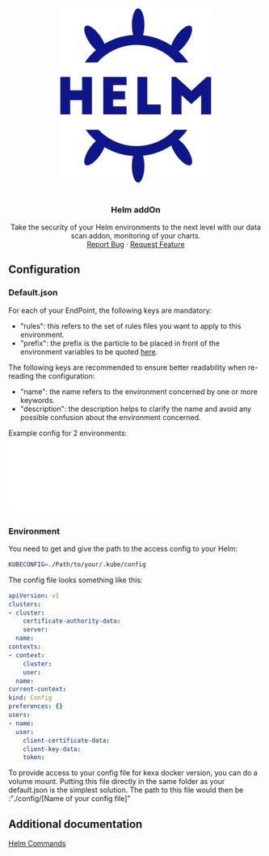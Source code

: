 <div align="center">
    <a href="https://www.kexa.io/addOn/helm">
        <img src="../../images/helm-logo.svg" alt="Logo" width="300">
    </a>

# <h3 align="center">Helm addOn</h3>

  <p align="center">
    Take the security of your Helm environments to the next level with our data scan addon, monitoring of your charts.
    <br />
    <a href="https://github.com/4urcloud/Kexa/issues">Report Bug</a>
    ·
    <a href="https://github.com/4urcloud/Kexa/issues">Request Feature</a>
  </p>
</div>

## Configuration

### Default.json

For each of your EndPoint, the following keys are mandatory:

- "rules": this refers to the set of rules files you want to apply to this environment.
- "prefix": the prefix is the particle to be placed in front of the environment variables to be quoted [here](#environment).

The following keys are recommended to ensure better readability when re-reading the configuration:

- "name": the name refers to the environment concerned by one or more keywords.
- "description": the description helps to clarify the name and avoid any possible confusion about the environment concerned.

Example config for 2 environments:
![example config for Helm](../../config/demo/helm.default.json)

### Environment

You need to get and give the path to the access config to your Helm:

```bash
KUBECONFIG=./Path/to/your/.kube/config
```

The config file looks something like this:

```yaml
apiVersion: v1
clusters:
- cluster:
    certificate-authority-data: 
    server: 
  name: 
contexts:
- context:
    cluster: 
    user: 
  name: 
current-context: 
kind: Config
preferences: {}
users:
- name: 
  user:
    client-certificate-data: 
    client-key-data: 
    token: 
```

To provide access to your config file for kexa docker version, you can do a volume mount. Putting this file directly in the same folder as your default.json is the simplest solution. The path to this file would then be :"./config/[Name of your config file]"

## Additional documentation

[Helm Commands](https://helm.sh/docs/helm/helm_get/)
